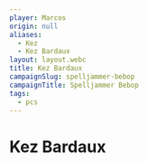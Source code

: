 ```yaml
---
player: Marcos
origin: null
aliases:
  - Kez
  - Kez Bardaux
layout: layout.webc
title: Kez Bardaux
campaignSlug: spelljammer-bebop
campaignTitle: Spelljammer Bebop
tags:
  - pcs
---
```

# Kez Bardaux
